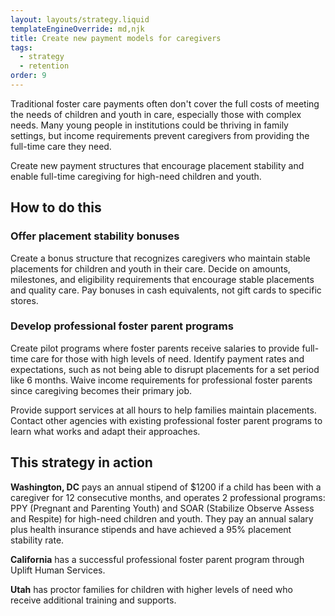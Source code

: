```yaml
---
layout: layouts/strategy.liquid
templateEngineOverride: md,njk
title: Create new payment models for caregivers
tags:
  - strategy
  - retention
order: 9
---
```

Traditional foster care payments often don't cover the full costs of meeting the needs of children and youth in care, especially those with complex needs. Many young people in institutions could be thriving in family settings, but income requirements prevent caregivers from providing the full-time care they need.

Create new payment structures that encourage placement stability and enable full-time caregiving for high-need children and youth.

## How to do this

### Offer placement stability bonuses

Create a bonus structure that recognizes caregivers who maintain stable placements for children and youth in their care. Decide on amounts, milestones, and eligibility requirements that encourage stable placements and quality care. Pay bonuses in cash equivalents, not gift cards to specific stores.

### Develop professional foster parent programs

Create pilot programs where foster parents receive salaries to provide full-time care for those with high levels of need. Identify payment rates and expectations, such as not being able to disrupt placements for a set period like 6 months. Waive income requirements for professional foster parents since caregiving becomes their primary job.

Provide support services at all hours to help families maintain placements. Contact other agencies with existing professional foster parent programs to learn what works and adapt their approaches.

## This strategy in action

**Washington, DC** pays an annual stipend of $1200 if a child has been with a caregiver for 12 consecutive months, and operates 2 professional programs: PPY (Pregnant and Parenting Youth) and SOAR (Stabilize Observe Assess and Respite) for high-need children and youth. They pay an annual salary plus health insurance stipends and have achieved a 95% placement stability rate.

**California** has a successful professional foster parent program through Uplift Human Services.

**Utah** has proctor families for children with higher levels of need who receive additional training and supports.
